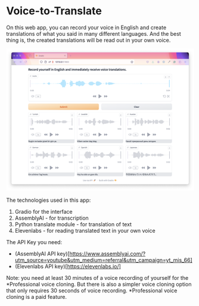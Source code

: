 # Voice-to-Translate

On this web app, you can record your voice in English and create translations of what you said in many different languages. And the best thing is, the created translations will be read out in your own voice.

![a screenshot of the interface](ss.png)

The technologies used in this app:

1. Gradio for the interface
2. AssemblyAI - for transcription
3. Python translate module - for translation of text
4. Elevenlabs - for reading translated text in your own voice

The API Key you need:

- (AssemblyAI API key)[https://www.assemblyai.com/?utm_source=youtube&utm_medium=referral&utm_campaign=yt_mis_66]
- (Elevenlabs API key)[https://elevenlabs.io/]

Note: you need at least 30 minutes of a voice recording of yourself for the *Professional voice cloning. But there is also a simpler voice cloning option that only requires 30 seconds of voice recording.
*Professional voice cloning is a paid feature.
